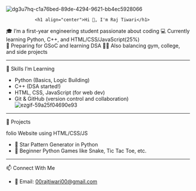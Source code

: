 ![dg3u7hq-c1a76bed-89de-4294-9621-bb4ec5928066](https://github.com/user-attachments/assets/59673958-f42b-46b2-9748-cddd64500f21)
 
               <h1 align="center">Hi 👋, I'm Raj Tiwari</h1>                                                

🎓 I’m a first-year engineering student passionate about coding 
💻 Currently learning Python, C++, and HTML/CSS/JavaScript(25%)  
🎯 Preparing for GSoC and learning DSA 
🏋️‍♂️ Also balancing gym, college, and side projects

---

 🚀 Skills I’m Learning
- Python (Basics, Logic Building)
- C++ (DSA started!)
- HTML, CSS, JavaScript (for web dev)
- Git & GitHub (version control and collaboration)![ezgif-59a25f04690e93](https://github.com/user-attachments/assets/dd02012c-b13e-482f-97fb-e432a24fe017)


---

 📌 Projects


folio Website using HTML/CSS/JS
- 🔹 Star Pattern Generator in Python
- 🔹 Beginner Python Games like Snake, Tic Tac Toe, etc.

---

 📫 Connect With Me

- 📧 Email: 00rajtiwari00@gmail.com


<!--
**renoreo7/renoreo7** is a ✨ _special_ ✨ repository because its `README.md` (this file) appears on your GitHub profile.

Here are some ideas to get you started:

- 🔭 I’m currently working on ...
- 🌱 I’m currently learning ...
- 👯 I’m looking to collaborate on ...
- 🤔 I’m looking for help with ...
- 💬 Ask me about ...
- 📫 How to reach me: ...
- 😄 Pronouns: ...
- ⚡ Fun fact: ...
-->
